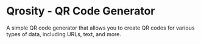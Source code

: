# Qrosity - QR Code Generator
A simple QR code generator that allows you to create QR codes for various types of data, including URLs, text, and more.
